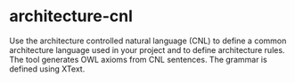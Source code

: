 # architecture-cnl
Use the architecture controlled natural language (CNL) to define a common architecture language used in your project and to define architecture rules.
The tool generates OWL axioms from CNL sentences.
The grammar is defined using XText.
